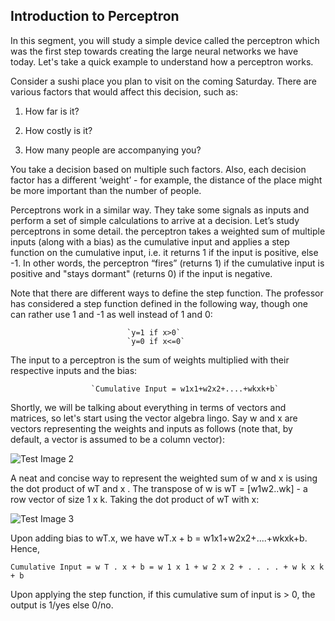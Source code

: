 ## Introduction to Perceptron
In this segment, you will study a simple device called the perceptron which was the first step towards creating the large neural networks we have today. Let's take a quick example to understand how a perceptron works.

 

Consider a sushi place you plan to visit on the coming Saturday. There are various factors that would affect this decision, such as:

1. How far is it?

2. How costly is it?

3. How many people are accompanying you?

You take a decision based on multiple such factors. Also, each decision factor has a different ‘weight’ - for example, the distance of the place might be more important than the number of people. 

Perceptrons work in a similar way. They take some signals as inputs and perform a set of simple calculations to arrive at a decision. 
Let’s study perceptrons in some detail.
the perceptron takes a weighted sum of multiple inputs (along with a bias) as the cumulative input and applies a step function on the cumulative input, i.e. it returns 1 if the input is positive, else -1. In other words, the perceptron “fires” (returns 1) if the cumulative input is positive and "stays dormant" (returns 0) if the input is negative.

Note that there are different ways to define the step function. The professor has considered a step function defined in the following way, though one can rather use 1 and -1 as well instead of 1 and 0:

                              `y=1 if x>0`
                              `y=0 if x<=0`
                  
The input to a perceptron is the sum of weights multiplied with their respective inputs and the bias:                  
          
                      `Cumulative Input = w1x1+w2x2+....+wkxk+b`
                      
                   
Shortly, we will be talking about everything in terms of vectors and matrices, so let's start using the vector algebra lingo. Say w and x are vectors representing the weights and inputs as follows (note that, by default, a vector is assumed to be a column vector):

![Test Image 2](https://github.com/sachinkun21/Fundamentals_of_NN-/blob/master/Screenshot%202019-12-09%20at%203.48.20%20PM.png)

A neat and concise way to represent the weighted sum of w  and  x is using the dot product of wT and  x . The transpose of w is wT = [w1w2..wk] - a row vector of size 1 x k. Taking the dot product of wT with x:

![Test Image 3](https://github.com/sachinkun21/Fundamentals_of_NN-/blob/master/Screenshot%202019-12-09%20at%203.56.50%20PM.png)


Upon adding bias to wT.x, we have wT.x  + b = w1x1+w2x2+....+wkxk+b. Hence,

`Cumulative Input = w T . x + b = w 1 x 1 + w 2 x 2 + . . . . + w k x k + b`
 

Upon applying the step function, if this cumulative sum of input is > 0, the output is 1/yes else 0/no.

